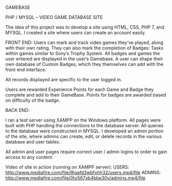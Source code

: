 GAMEBASE

PHP / MYSQL – VIDEO GAME DATABASE SITE

The idea of this project was to develop a site using HTML, CSS, PHP 7, and MYSQL.
I created a site where users can create an account easily.

FRONT END:
Users can mark and track video games they’ve played, along with their own rating.
They can also mark the completion of Badges: Tasks within games similar to Sony’s Trophy System.
All badges and games the user entered are displayed in the user’s Gamebase.
A user can shape their own database of Custom Badges, which they themselves can add with the front end interface.

All records displayed are specific to the user logged in.

Users are rewarded Experience Points for each Game and Badge they complete and add to their GameBase. Points for badges are awarded based on difficulty of the badge.

BACK END:

I ran a test server using XAMPP on the Windows platform. All pages were built with PHP handling the connections to the database server. All queries to the database were constructed in MYSQL. I developed an admin portion of the site, where admins can create, edit, or delete records in the various database and user tables.

All admin and user pages require correct user / admin logins to order to gain access to any content.

Video of site in action (running on XAMPP server):
USERS: http://www.mediafire.com/file/l6gafd3wbfvhh32/users.mp4/file
ADMINS: http://www.mediafire.com/file/0to567xb4bbe30y/admins.mp4/file
